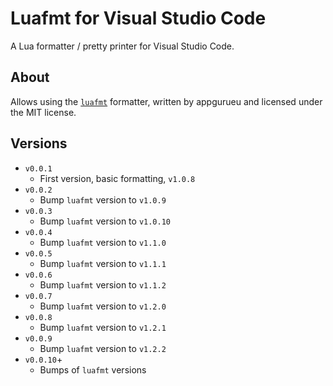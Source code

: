 # Luafmt for Visual Studio Code

A Lua formatter / pretty printer for Visual Studio Code.

## About

Allows using the [`luafmt`](https://github.com/appgurueu/luafmt) formatter, written by appgurueu and licensed under the MIT license.

## Versions

* `v0.0.1`
  * First version, basic formatting, `v1.0.8`
* `v0.0.2`
  * Bump `luafmt` version to `v1.0.9`
* `v0.0.3`
  * Bump `luafmt` version to `v1.0.10`
* `v0.0.4`
  * Bump `luafmt` version to `v1.1.0`
* `v0.0.5`
  * Bump `luafmt` version to `v1.1.1`
* `v0.0.6`
  * Bump `luafmt` version to `v1.1.2`
* `v0.0.7`
  * Bump `luafmt` version to `v1.2.0`
* `v0.0.8`
  * Bump `luafmt` version to `v1.2.1`
* `v0.0.9`
  * Bump `luafmt` version to `v1.2.2`
* `v0.0.10`+
  * Bumps of `luafmt` versions
